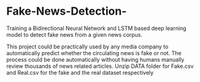 # Fake-News-Detection-
Training a Bidirectional Neural Network and LSTM based deep learning model to detect fake news from a given news corpus.

This project could be practically used by any media company to automatically predict whether the circulating news is fake or not. The process could be done automatically without having humans manually review thousands of news related articles.
Unzip DATA folder for Fake.csv and Real.csv for the fake and the real dataset respectively
